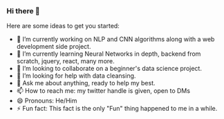 ### Hi there 👋

<!--
**0sparsh2/0sparsh2** is a ✨ _special_ ✨ repository because its `README.md` (this file) appears on your GitHub profile. -->

Here are some ideas to get you started:

- 🔭 I’m currently working on NLP and CNN algorithms along with a web development side project.
- 🌱 I’m currently learning Neural Networks in depth, backend from scratch, jquery, react, many more.
- 👯 I’m looking to collaborate on a beginner's data science project.
- 🤔 I’m looking for help with data cleansing.
- 💬 Ask me about anything, ready to help my best.
- 📫 How to reach me: my twitter handle is given, open to DMs
- 😄 Pronouns: He/Him
- ⚡ Fun fact: This fact is the only "Fun" thing happened to me in a while.

